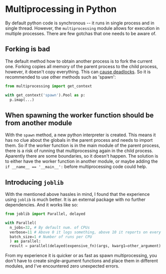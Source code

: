# Multiprocessing in Python

By default python code is synchronous -- it runs in single process and in single
thread. However, the `multiprocessing` module allows for execution in multiple
processes. There are few gotchas that one needs to be aware of.

## Forking is bad

The default method how to obtain another process is to fork the current one.
Forking copies all memory of the parent process to the child process, however,
it doesn't copy everything. This can [cause
deadlocks](https://pythonspeed.com/articles/python-multiprocessing/). So it is
recommended to use other methods such as 'spawn':

```python
from multiprocessing import get_context

with get_context('spawn').Pool as p:
  p.imap(...)
```

## When spawning the worker function should be from another module

With the `spawn` method, a new python interpreter is created. This means it has
no clue about the globals in the parent process and needs to import them. So if
the worker function is in the main module of the parent process, there is a risk
of running that multiprocessing again in the child process. Aparently there are
some boundaries, so it doesn't happen. The solution is to either have the worker
function in another module, or maybe adding the `if __name__ == '__main__':`
before multiprocessing code could help.

## Introducing `joblib`

With the mentioned above hassles in mind, I found that the experience using
`joblib` is much better. It is an external package with no further dependencies.
And it works like so:

```python
from joblib import Parallel, delayed

with Parallel(
  n_jobs=32, # By default num. of CPUs
  verbose=11 # Above 0 it logs something, above 10 it reports on every iteration
  batch_size=1 # Number of runs per CPU
  ) as parallel:
  result = parallel(delayed(expensive_fn)(args, kwarg1=other_argument) for args in prepared_job_args)
```

From my experience it is quicker or as fast as spawn multiprocessing, you don't
have to create single-argument functions and place them in different modules,
and I've encountered zero unexpected errors.
